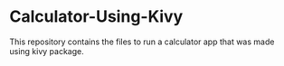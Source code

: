 # Calculator-Using-Kivy
This repository contains the files to run a calculator app that was made using kivy package.
